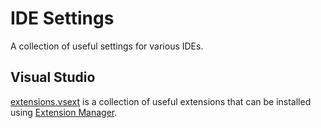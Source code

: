 # IDE Settings

A collection of useful settings for various IDEs.

## Visual Studio

[extensions.vsext](./extensions.vsext) is a collection of useful extensions that can be installed using [Extension Manager](https://marketplace.visualstudio.com/items?itemName=MadsKristensen.ExtensionManager).